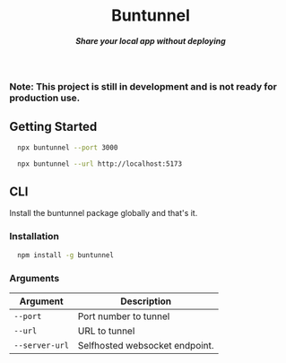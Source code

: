 <div align="center">
    <h1 align="center">Buntunnel</h1>
    <h5>Share your local app without deploying</h5>
</div>
<br/>

### Note: This project is still in development and is not ready for production use.

## Getting Started

```bash
  npx buntunnel --port 3000
```

```bash
  npx buntunnel --url http://localhost:5173
```

## CLI

Install the buntunnel package globally and that's it.

### Installation

```bash
  npm install -g buntunnel
```

### Arguments

| Argument       | Description                    |
| -------------- | ------------------------------ |
| `--port`       | Port number to tunnel          |
| `--url`        | URL to tunnel                  |
| `--server-url` | Selfhosted websocket endpoint. |

